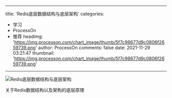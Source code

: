 
---
title: 'Redis底层数据结构与底层架构'
categories: 
 - 学习
 - ProcessOn
 - 推荐
headimg: 'https://img.processon.com/chart_image/thumb/5f7c98677d9c0806f2659739.png'
author: ProcessOn
comments: false
date: 2021-11-29 03:21:47
thumbnail: 'https://img.processon.com/chart_image/thumb/5f7c98677d9c0806f2659739.png'
---

<div>   
<img class="thumb" alt="Redis底层数据结构与底层架构" src="https://img.processon.com/chart_image/thumb/5f7c98677d9c0806f2659739.png" referrerpolicy="no-referrer">
<p>关于Redis数据结构以及架构的底层原理</p>  
</div>
            